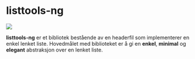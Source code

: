 # listtools-ng

![](https://img.shields.io/badge/status-under--utvikling-orange.svg)

**listtools-ng** er et bibliotek bestående av en headerfil som implementerer
en enkel lenket liste. Hovedmålet med biblioteket er å gi en **enkel**,
**minimal** og **elegant** abstraksjon over en lenket liste.
